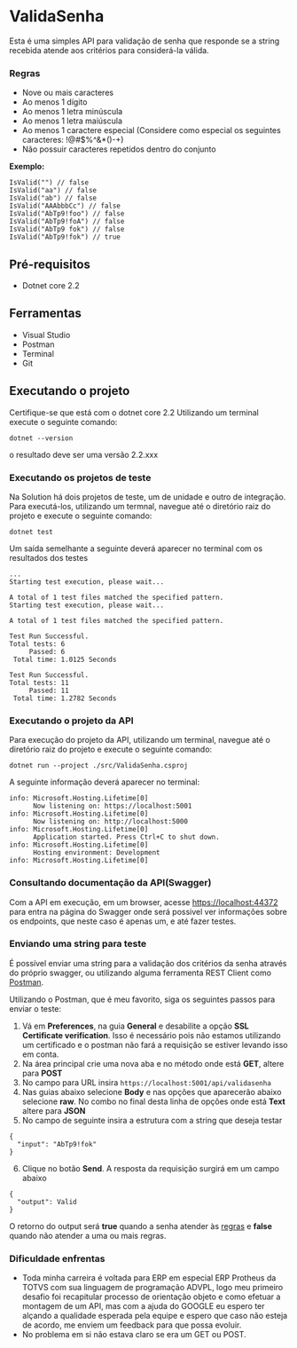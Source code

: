 # ValidaSenha

Esta é uma simples API para validação de senha que responde se a string recebida atende aos critérios para considerá-la válida. 


### Regras
- Nove ou mais caracteres
- Ao menos 1 dígito
- Ao menos 1 letra minúscula
- Ao menos 1 letra maiúscula
- Ao menos 1 caractere especial (Considere como especial os seguintes caracteres: !@#$%^&*()-+)
- Não possuir caracteres repetidos dentro do conjunto

**Exemplo:**  
```
IsValid("") // false  
IsValid("aa") // false  
IsValid("ab") // false  
IsValid("AAAbbbCc") // false  
IsValid("AbTp9!foo") // false  
IsValid("AbTp9!foA") // false
IsValid("AbTp9 fok") // false
IsValid("AbTp9!fok") // true 
```

## Pré-requisitos

- Dotnet core 2.2

## Ferramentas

- Visual Studio 
- Postman 
- Terminal
- Git

## Executando o projeto

Certifique-se que está com o dotnet core 2.2 Utilizando um terminal execute o seguinte comando:
```
dotnet --version
```
o resultado deve ser uma versão 2.2.xxx

### Executando os projetos de teste

Na Solution há dois projetos de teste, um de unidade e outro de integração. Para executá-los, utilizando um termnal, navegue até o diretório raiz do projeto e execute o seguinte comando:
```
dotnet test
```
Um saída semelhante a seguinte deverá aparecer no terminal com os resultados dos testes

```console
...
Starting test execution, please wait...

A total of 1 test files matched the specified pattern.
Starting test execution, please wait...

A total of 1 test files matched the specified pattern.

Test Run Successful.
Total tests: 6
     Passed: 6
 Total time: 1.0125 Seconds

Test Run Successful.
Total tests: 11
     Passed: 11
 Total time: 1.2782 Seconds
```

### Executando o projeto da API

Para execução do projeto da API, utilizando um terminal, navegue até o diretório raiz do projeto e execute o seguinte comando:
```
dotnet run --project ./src/ValidaSenha.csproj
```
A seguinte informação deverá aparecer no terminal:
```console
info: Microsoft.Hosting.Lifetime[0]
      Now listening on: https://localhost:5001
info: Microsoft.Hosting.Lifetime[0]
      Now listening on: http://localhost:5000
info: Microsoft.Hosting.Lifetime[0]
      Application started. Press Ctrl+C to shut down.
info: Microsoft.Hosting.Lifetime[0]
      Hosting environment: Development
info: Microsoft.Hosting.Lifetime[0]
```

### Consultando documentação da API(Swagger)

Com a API em execução, em um browser, acesse [https://localhost:44372](https://localhost:44372/index.html) para entra na página do Swagger onde será possivel ver informações sobre os endpoints, que neste caso é apenas um, e até fazer testes.

### Enviando uma string para teste

É possível enviar uma string para a validação dos critérios da senha através do próprio swagger, ou utilizando alguma ferramenta REST Client como [Postman](https://www.postman.com/).

Utilizando o Postman, que é meu favorito, siga os seguintes passos para enviar o teste:
1) Vá em **Preferences**, na guia **General** e desabilite a opção **SSL Certificate verification**. Isso é necessário pois não estamos utilizando um certificado e o postman não fará a requisição se estiver levando isso em conta.
2) Na área principal crie uma nova aba e no método onde está **GET**, altere para **POST**
3) No campo para URL insira `https://localhost:5001/api/validasenha`
4) Nas guias abaixo selecione **Body** e nas opções que aparecerão abaixo selecione **raw**. No combo no final desta linha de opções onde está **Text** altere para **JSON**
5) No campo de seguinte insira a estrutura com a string que deseja testar
```
{
  "input": "AbTp9!fok"
}
```
6) Clique no botão **Send**. A resposta da requisição surgirá em um campo abaixo
```
{
  "output": Valid
}
```
O retorno do output será **true** quando a senha atender às [regras](#regras) e **false** quando não atender a uma ou mais regras.    

### Dificuldade enfrentas

 - Toda minha carreira é voltada para ERP em especial ERP Protheus da TOTVS com sua linguagem de programação ADVPL, logo meu primeiro desafio foi recapitular processo de orientação objeto e como efetuar a montagem de um API, mas com a ajuda do GOOGLE eu espero ter alçando a qualidade esperada pela equipe e espero que caso não esteja de acordo, me enviem um feedback para que possa evoluir.
 - No problema em si não estava claro se era um GET ou POST.
